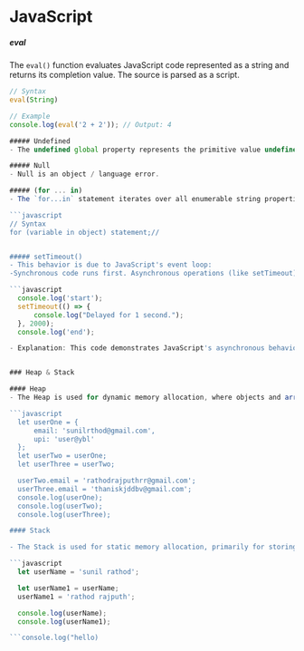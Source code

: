 # JavaScript

##### eval

The `eval()` function evaluates JavaScript code represented as a string and returns its completion value. The source is parsed as a script.

```javascript
// Syntax
eval(String)

// Example
console.log(eval('2 + 2')); // Output: 4

##### Undefined
- The undefined global property represents the primitive value undefined. It is one of JavaScript's primitive types.

##### Null
- Null is an object / language error.

##### (for ... in)
- The `for...in` statement iterates over all enumerable string properties of an object (ignoring properties keyed by symbols), including inherited enumerable properties.

```javascript
// Syntax
for (variable in object) statement;//


##### setTimeout()
- This behavior is due to JavaScript's event loop:
-Synchronous code runs first. Asynchronous operations (like setTimeout) are sent to the event loop, which executes them after the specified delay when the call stack is clear.

```javascript
  console.log('start');
  setTimeout(() => {
      console.log("Delayed for 1 second.");
  }, 2000);
  console.log('end');

- Explanation: This code demonstrates JavaScript's asynchronous behavior. It logs start and end immediately, while the setTimeout schedules the message "Delayed for 1 second." to appear after 2 seconds, showing how asynchronous tasks don't block synchronous code execution.


### Heap & Stack

#### Heap
- The Heap is used for dynamic memory allocation, where objects and arrays (non-primitive types) are stored. Unlike the Stack, the Heap is more complex and slower to access, as it allows for flexible memory allocation.

```javascript
  let userOne = {
      email: 'sunilrthod@gmail.com',
      upi: 'user@ybl'
  };
  let userTwo = userOne;
  let userThree = userTwo;

  userTwo.email = 'rathodrajputhrr@gmail.com';
  userThree.email = 'thaniskjddbv@gmail.com';
  console.log(userOne);
  console.log(userTwo);
  console.log(userThree);

#### Stack

- The Stack is used for static memory allocation, primarily for storing primitive types and function calls. It's a simple, last-in, first-out (LIFO) structure, making it very fast to access.

```javascript
  let userName = 'sunil rathod';

  let userName1 = userName;
  userName1 = 'rathod rajputh';

  console.log(userName);
  console.log(userName1);

```console.log("hello)

```
